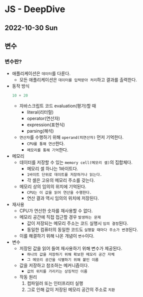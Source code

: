 # JS - DeepDive
## 2022-10-30 Sun

## 변수

### 변수란?

* 애플리케이션은 `데이터`를 다룬다.
  - 모든 애플리케이션은 `데이터를 입력받아 처리`하고 결과를 출력한다.
* 동작 방식
  ```javascript
  10 + 20
  ```
  - 자바스크립트 코드 evaluation(평가)할 때
    - literal(리터럴)
    - operator(연산자)
    - expression(표현식)
    - parsing(해석) 
  - `연산자`를 수행하기 위해 `operand(피연산자)` 먼저 기억한다.
    - `CPU를 통해 연산`한다.
    - `메모리를 통해 기억`한다.
* 메모리
  - 데이터를 저장할 수 있는 `memory cell(메모리 셀)`의 집합체다.
    - 메모리 셀 하나는 1바이트다.
    - `1바이트 단위로 데이트를 저장하거나 읽는다.`
    - 각 셀은 고유의 메모리 주소를 갖는다.
  - 메모리 상의 임의의 위치에 기억된다.
    - `CPU는 이 값을 읽어 연산을 수행한다.`
    - 연산 결과 역시 임의의 위치에 저장된다.
* 재사용
  - CPU가 연산한 숫자를 재사용할 수 없다.
  - 메모리 공간에 직접 접근할 경우 `발생하는 문제`
    - 값이 저장되는 메모리 주소는 코드 실행시 `임의 결정`된다.
    - 동일한 컴퓨터의 동일한 코드도 `실행할 때마다 주소가 변경`된다.
  - 이를 해결하기 위해 나온 개념이 `변수`이다.
* 변수
  - 저장된 값을 읽어 들여 재사용하기 위해 변수가 제공된다.
    - `하나의 값을 저장하기 위해 확보한 메모리 공간 자체`
    - `그 메모리 공간을 식별하기 위해 붙인 이름`
  - 값을 저장하고 참조하는 메커니즘이다.
    - `값의 위치를 가리키는 상징적인 이름`
  - 작동 원리
    1. 컴파일러 또는 인터프리터 실행
    2. 그로 인해 값이 저장된 메모리 공간의 주소로 `치환`